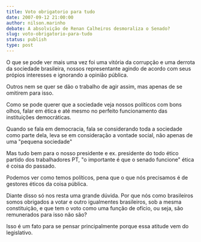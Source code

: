 ```yaml
---
title: Voto obrigatorio para tudo
date: 2007-09-12 21:00:00
author: nilson.marinho
debate: A absolvição de Renan Calheiros desmoraliza o Senado?
slug: voto-obrigatorio-para-tudo
status: publish 
type: post
---
```


O que se pode ver mais uma vez foi uma vitória da corrupção e uma derrota da sociedade brasileira, nossos representante agindo de acordo com seus própios interesses e ignorando a opinião pública.  

Outros nem se quer se dão o trabalho de agir assim, mas apenas de se omitirem para isso.  

Como se pode querer que a sociedade veja nossos políticos com bons olhos, falar em ética e até mesmo no perfeito funcionamento das instituições democráticas.  

Quando se fala em democracia, fala se considerando toda a sociedade como parte dela, leva se em consideração a vontade social, não apenas de uma "pequena sociedade"  

Mas tudo bem para o nosso presidente e ex. presidente do todo ético partido dos trabalhadores PT, "o importante é que o senado funcione" ética é coisa do passado.   

Podemos ver como temos políticos, pena que o que nós precisamos é de gestores éticos da coisa pública.  

Diante disso só nos resta uma grande dúvida. Por que nós como brasileiros somos obrigados a votar e outro igualmentes brasileiros, sob a mesma constituição, e que tem o voto como uma função de ofício, ou seja, são remunerados para isso não são?  

Isso é um fato para se pensar principalmente porque essa atitude vem do legislativo.
